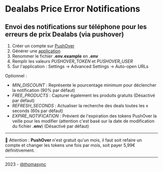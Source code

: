 # Dealabs Price Error Notifications

## Envoi des notifications sur téléphone pour les erreurs de prix Dealabs (via pushover)

1. Créer un compte sur [PushOver](https://pushover.net/)
2. Générer une [application](https://pushover.net/apps/build)
3. Renommer le fichier **.env.example** en **.env**
4. Remplir les valeurs _PUSHOVER_TOKEN_ et _PUSHOVER_USER_
5. Sur l'application : Settings -> Advanced Settings -> Auto-open URLs

Optionnel :

- _MIN_DISCOUNT_ : Représente le pourcentage minimum pour déclencher la notification (90% par défaut)
- _FREE_PRODUCTS_ : Capturer également les produits gratuits (Désactivé par défaut)
- _REFRESH_SECONDS_ : Actualiser la recherche des deals toutes les x seconds (60s par défaut)
- _EXPIRE_NOTIFICATION_ : Prévient de l'expiration des tokens PushOver la veille pour les modifier (attention c'est basé sur la date de modification du fichier **.env**) (Désactivé par défaut)

---

🚨 Attention : **PushOver** n'est gratuit qu'un mois, il faut soit refaire un compte et changer les tokens une fois par mois, soit payer 5,99€ définitivement.

---

2023 - [@thomasync](https://github.com/thomasync)
